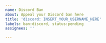 ```yaml
---
name: Discord Ban
about: Appeal your Discord ban here
title: 'discord: INSERT_YOUR_USERNAME_HERE'
labels: ban:discord, status:pending
assignees: ''

---
```


<!--

== READ CAREFULLY ==

1. DO NOT REMOVE ANY OF THESE LINES.
2. YOU MUST FILL IN THESE FIELDS PROPERLY, OTHERWISE YOUR REQUEST WILL BE DENIED.
3. ONLY PERMANENT BANS CAN BE APPEALED.

-->
